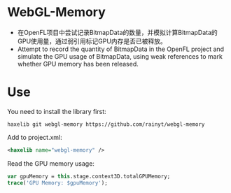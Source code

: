 # WebGL-Memory
- 在OpenFL项目中尝试记录BitmapData的数量，并模拟计算BitmapData的GPU使用量，通过弱引用标记GPU内存是否已被释放。
- Attempt to record the quantity of BitmapData in the OpenFL project and simulate the GPU usage of BitmapData, using weak references to mark whether GPU memory has been released.

# Use
You need to install the library first:
```shell
haxelib git webgl-memory https://github.com/rainyt/webgl-memory
```

Add to project.xml:
```xml
<haxelib name="webgl-memory" />
```

Read the GPU memory usage:
```haxe
var gpuMemory = this.stage.context3D.totalGPUMemory;
trace('GPU Memory: $gpuMemory');
```